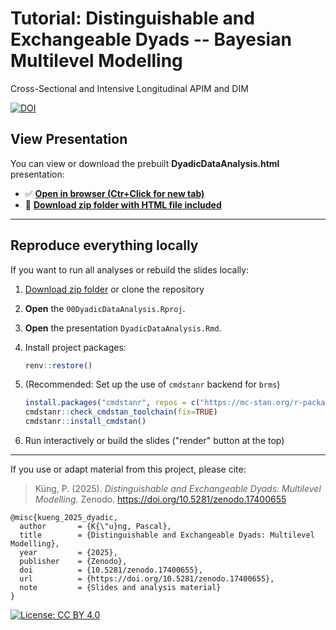 # Tutorial: Distinguishable and Exchangeable Dyads -- Bayesian Multilevel Modelling
Cross-Sectional and Intensive Longitudinal APIM and DIM

[![DOI](https://zenodo.org/badge/1079959998.svg)](https://doi.org/10.5281/zenodo.17400655)

## View Presentation

You can view or download the prebuilt **DyadicDataAnalysis.html** presentation:

- ✅ **[Open in browser (Ctr+Click for new tab)](https://pascal-kueng.github.io/05DyadicDataAnalysis/DyadicDataAnalysis.html)**
- 💾 **[Download zip folder with HTML file included](https://github.com/Pascal-Kueng/05DyadicDataAnalysis/releases/latest)**

---


## Reproduce everything locally

If you want to run all analyses or rebuild the slides locally:

1. [Download zip folder](https://github.com/Pascal-Kueng/05DyadicDataAnalysis/releases/latest) or clone the repository
2. **Open** the `00DyadicDataAnalysis.Rproj`.
3. **Open** the presentation `DyadicDataAnalysis.Rmd`.
4. Install project packages:
   ```r
   renv::restore()
   ```
5. (Recommended: Set up the use of `cmdstanr` backend for `brms`)

   ```r
   install.packages("cmdstanr", repos = c("https://mc-stan.org/r-packages/", getOption("repos")))
   cmdstanr::check_cmdstan_toolchain(fix=TRUE)
   cmdstanr::install_cmdstan()
   ```
6. Run interactively or build the slides ("render" button at the top)

---

If you use or adapt material from this project, please cite:

> Küng, P. (2025). *Distinguishable and Exchangeable Dyads: Multilevel Modelling*. Zenodo. https://doi.org/10.5281/zenodo.17400655

```{bibtex}
@misc{kueng_2025_dyadic,
  author       = {K{\"u}ng, Pascal},
  title        = {Distinguishable and Exchangeable Dyads: Multilevel Modelling},
  year         = {2025},
  publisher    = {Zenodo},
  doi          = {10.5281/zenodo.17400655},
  url          = {https://doi.org/10.5281/zenodo.17400655},
  note         = {Slides and analysis material}
}
```

[![License: CC BY 4.0](https://img.shields.io/badge/License-CC%20BY%204.0-lightgrey.svg)](https://creativecommons.org/licenses/by/4.0/)
